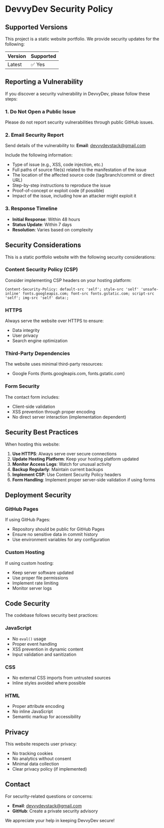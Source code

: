 # DevvyDev Security Policy

## Supported Versions

This project is a static website portfolio. We provide security updates for the following:

| Version | Supported          |
| ------- | ------------------ |
| Latest  | ✅ Yes             |

## Reporting a Vulnerability

If you discover a security vulnerability in DevvyDev, please follow these steps:

### 1. Do Not Open a Public Issue

Please do not report security vulnerabilities through public GitHub issues.

### 2. Email Security Report

Send details of the vulnerability to:
**Email**: devvydevstack@gmail.com

Include the following information:
- Type of issue (e.g., XSS, code injection, etc.)
- Full paths of source file(s) related to the manifestation of the issue
- The location of the affected source code (tag/branch/commit or direct URL)
- Step-by-step instructions to reproduce the issue
- Proof-of-concept or exploit code (if possible)
- Impact of the issue, including how an attacker might exploit it

### 3. Response Timeline

- **Initial Response**: Within 48 hours
- **Status Update**: Within 7 days
- **Resolution**: Varies based on complexity

## Security Considerations

This is a static portfolio website with the following security considerations:

### Content Security Policy (CSP)
Consider implementing CSP headers on your hosting platform:
```
Content-Security-Policy: default-src 'self'; style-src 'self' 'unsafe-inline' fonts.googleapis.com; font-src fonts.gstatic.com; script-src 'self'; img-src 'self' data:;
```

### HTTPS
Always serve the website over HTTPS to ensure:
- Data integrity
- User privacy
- Search engine optimization

### Third-Party Dependencies
The website uses minimal third-party resources:
- Google Fonts (fonts.googleapis.com, fonts.gstatic.com)

### Form Security
The contact form includes:
- Client-side validation
- XSS prevention through proper encoding
- No direct server interaction (implementation dependent)

## Security Best Practices

When hosting this website:

1. **Use HTTPS**: Always serve over secure connections
2. **Update Hosting Platform**: Keep your hosting platform updated
3. **Monitor Access Logs**: Watch for unusual activity
4. **Backup Regularly**: Maintain current backups
5. **Implement CSP**: Use Content Security Policy headers
6. **Form Handling**: Implement proper server-side validation if using forms

## Deployment Security

### GitHub Pages
If using GitHub Pages:
- Repository should be public for GitHub Pages
- Ensure no sensitive data in commit history
- Use environment variables for any configuration

### Custom Hosting
If using custom hosting:
- Keep server software updated
- Use proper file permissions
- Implement rate limiting
- Monitor server logs

## Code Security

The codebase follows security best practices:

### JavaScript
- No `eval()` usage
- Proper event handling
- XSS prevention in dynamic content
- Input validation and sanitization

### CSS
- No external CSS imports from untrusted sources
- Inline styles avoided where possible

### HTML
- Proper attribute encoding
- No inline JavaScript
- Semantic markup for accessibility

## Privacy

This website respects user privacy:
- No tracking cookies
- No analytics without consent
- Minimal data collection
- Clear privacy policy (if implemented)

## Contact

For security-related questions or concerns:
- **Email**: devvydevstack@gmail.com
- **GitHub**: Create a private security advisory

We appreciate your help in keeping DevvyDev secure!

